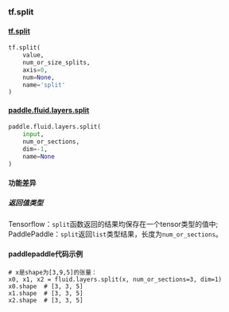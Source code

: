 ### tf.split

#### [tf.split](https://www.tensorflow.org/api_docs/python/tf/split)

```python
tf.split(
    value,
    num_or_size_splits,
    axis=0,
    num=None,
    name='split'
)
```

#### [paddle.fluid.layers.split](http://paddlepaddle.org/documentation/docs/zh/1.2/api_cn/layers_cn.html#split)

```python
paddle.fluid.layers.split(
    input, 
    num_or_sections, 
    dim=-1, 
    name=None
)
```

#### 功能差异

##### 返回值类型

Tensorflow：`split`函数返回的结果均保存在一个tensor类型的值中;  
PaddlePaddle：`split`返回`list`类型结果，长度为`num_or_sections`。

#### paddlepaddle代码示例
```
# x是shape为[3,9,5]的张量：
x0, x1, x2 = fluid.layers.split(x, num_or_sections=3, dim=1)
x0.shape  # [3, 3, 5]
x1.shape  # [3, 3, 5]
x2.shape  # [3, 3, 5]

```
